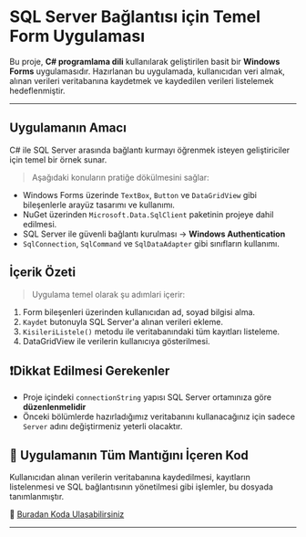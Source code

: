 # SQL Server Bağlantısı için Temel Form Uygulaması

Bu proje, **C# programlama dili** kullanılarak geliştirilen basit bir **Windows Forms** uygulamasıdır. Hazırlanan bu uygulamada, kullanıcıdan veri almak, alınan verileri veritabanına kaydetmek ve kaydedilen verileri listelemek hedeflenmiştir.

---

## Uygulamanın Amacı

C# ile SQL Server arasında bağlantı kurmayı öğrenmek isteyen geliştiriciler için temel bir örnek sunar.

> Aşağıdaki konuların pratiğe dökülmesini sağlar:

- Windows Forms üzerinde `TextBox`, `Button` ve `DataGridView` gibi bileşenlerle arayüz tasarımı ve kullanımı.
- NuGet üzerinden `Microsoft.Data.SqlClient` paketinin projeye dahil edilmesi.
- SQL Server ile güvenli bağlantı kurulması → **Windows Authentication**
- `SqlConnection`, `SqlCommand` ve `SqlDataAdapter` gibi sınıfların kullanımı.

## İçerik Özeti

> Uygulama temel olarak şu adımlari içerir:

1. Form bileşenleri üzerinden kullanıcıdan ad, soyad bilgisi alma.
2. `Kaydet` butonuyla SQL Server'a alınan verileri ekleme.
3. `KisileriListele()` metodu ile veritabanındaki tüm kayıtları listeleme.
5. DataGridView ile verilerin kullanıcıya gösterilmesi.

## ❗Dikkat Edilmesi Gerekenler

- Proje içindeki `connectionString` yapısı SQL Server ortamınıza göre **düzenlenmelidir**
- Önceki bölümlerde hazırladığımız veritabanını kullanacağınız için sadece `Server` adını değiştirmeniz yeterli olacaktır.

## 🧩 Uygulamanın Tüm Mantığını İçeren Kod

Kullanıcıdan alınan verilerin veritabanına kaydedilmesi, kayıtların listelenmesi ve SQL bağlantısının yönetilmesi gibi işlemler, bu dosyada tanımlanmıştır.

🔗 [Buradan Koda Ulaşabilirsiniz](./sqlserverconnection/Form1.cs)

---
